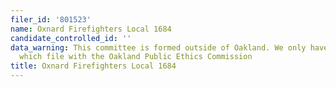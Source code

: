 ```yaml
---
filer_id: '801523'
name: Oxnard Firefighters Local 1684
candidate_controlled_id: ''
data_warning: This committee is formed outside of Oakland. We only have data on committees
  which file with the Oakland Public Ethics Commission
title: Oxnard Firefighters Local 1684
---
```

